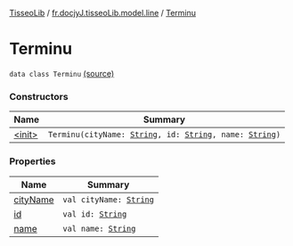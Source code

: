 [TisseoLib](../../index.md) / [fr.docjyJ.tisseoLib.model.line](../index.md) / [Terminu](./index.md)

# Terminu

`data class Terminu` [(source)](https://github.com/docjyJ/TisseoLib/tree/master/src/main/kotlin/fr/docjyJ/tisseoLib/model/line/Terminu.kt#L6)

### Constructors

| Name | Summary |
|---|---|
| [&lt;init&gt;](-init-.md) | `Terminu(cityName: `[`String`](https://kotlinlang.org/api/latest/jvm/stdlib/kotlin/-string/index.html)`, id: `[`String`](https://kotlinlang.org/api/latest/jvm/stdlib/kotlin/-string/index.html)`, name: `[`String`](https://kotlinlang.org/api/latest/jvm/stdlib/kotlin/-string/index.html)`)` |

### Properties

| Name | Summary |
|---|---|
| [cityName](city-name.md) | `val cityName: `[`String`](https://kotlinlang.org/api/latest/jvm/stdlib/kotlin/-string/index.html) |
| [id](id.md) | `val id: `[`String`](https://kotlinlang.org/api/latest/jvm/stdlib/kotlin/-string/index.html) |
| [name](name.md) | `val name: `[`String`](https://kotlinlang.org/api/latest/jvm/stdlib/kotlin/-string/index.html) |
